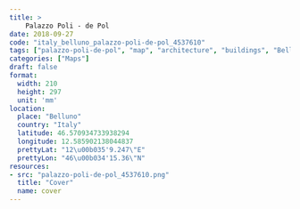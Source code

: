 ```yaml
---
title: > 
    Palazzo Poli - de Pol
date: 2018-09-27
code: "italy_belluno_palazzo-poli-de-pol_4537610"
tags: ["palazzo-poli-de-pol", "map", "architecture", "buildings", "Belluno", "Italy"]
categories: ["Maps"]
draft: false
format:
  width: 210
  height: 297
  unit: 'mm'
location:
  place: "Belluno"
  country: "Italy"
  latitude: 46.570934733938294
  longitude: 12.585902138044837
  prettyLat: "12\u00b035'9.247\"E"
  prettyLon: "46\u00b034'15.36\"N"
resources:
- src: "palazzo-poli-de-pol_4537610.png"
  title: "Cover"
  name: cover
---
```

